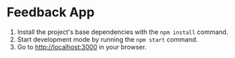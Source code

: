 # Feedback App

1. Install the project's base dependencies with the `npm install` command.
2. Start development mode by running the `npm start` command.
3. Go to [http://localhost:3000](http://localhost:3000) in your browser.

